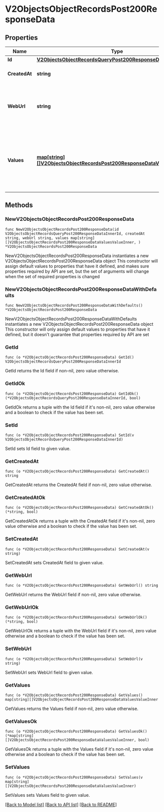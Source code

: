 # V2ObjectsObjectRecordsPost200ResponseData

## Properties

Name | Type | Description | Notes
------------ | ------------- | ------------- | -------------
**Id** | [**V2ObjectsObjectRecordsQueryPost200ResponseDataInnerId**](V2ObjectsObjectRecordsQueryPost200ResponseDataInnerId.md) |  | 
**CreatedAt** | **string** | When this record was created. | 
**WebUrl** | **string** | A URL that links directly to the record page in the Attio web application. | 
**Values** | [**map[string][]V2ObjectsObjectRecordsPost200ResponseDataValuesValueInner**](array.md) | A record type with an attribute &#x60;api_slug&#x60; as the key, and an array of value objects as the values. | 

## Methods

### NewV2ObjectsObjectRecordsPost200ResponseData

`func NewV2ObjectsObjectRecordsPost200ResponseData(id V2ObjectsObjectRecordsQueryPost200ResponseDataInnerId, createdAt string, webUrl string, values map[string][]V2ObjectsObjectRecordsPost200ResponseDataValuesValueInner, ) *V2ObjectsObjectRecordsPost200ResponseData`

NewV2ObjectsObjectRecordsPost200ResponseData instantiates a new V2ObjectsObjectRecordsPost200ResponseData object
This constructor will assign default values to properties that have it defined,
and makes sure properties required by API are set, but the set of arguments
will change when the set of required properties is changed

### NewV2ObjectsObjectRecordsPost200ResponseDataWithDefaults

`func NewV2ObjectsObjectRecordsPost200ResponseDataWithDefaults() *V2ObjectsObjectRecordsPost200ResponseData`

NewV2ObjectsObjectRecordsPost200ResponseDataWithDefaults instantiates a new V2ObjectsObjectRecordsPost200ResponseData object
This constructor will only assign default values to properties that have it defined,
but it doesn't guarantee that properties required by API are set

### GetId

`func (o *V2ObjectsObjectRecordsPost200ResponseData) GetId() V2ObjectsObjectRecordsQueryPost200ResponseDataInnerId`

GetId returns the Id field if non-nil, zero value otherwise.

### GetIdOk

`func (o *V2ObjectsObjectRecordsPost200ResponseData) GetIdOk() (*V2ObjectsObjectRecordsQueryPost200ResponseDataInnerId, bool)`

GetIdOk returns a tuple with the Id field if it's non-nil, zero value otherwise
and a boolean to check if the value has been set.

### SetId

`func (o *V2ObjectsObjectRecordsPost200ResponseData) SetId(v V2ObjectsObjectRecordsQueryPost200ResponseDataInnerId)`

SetId sets Id field to given value.


### GetCreatedAt

`func (o *V2ObjectsObjectRecordsPost200ResponseData) GetCreatedAt() string`

GetCreatedAt returns the CreatedAt field if non-nil, zero value otherwise.

### GetCreatedAtOk

`func (o *V2ObjectsObjectRecordsPost200ResponseData) GetCreatedAtOk() (*string, bool)`

GetCreatedAtOk returns a tuple with the CreatedAt field if it's non-nil, zero value otherwise
and a boolean to check if the value has been set.

### SetCreatedAt

`func (o *V2ObjectsObjectRecordsPost200ResponseData) SetCreatedAt(v string)`

SetCreatedAt sets CreatedAt field to given value.


### GetWebUrl

`func (o *V2ObjectsObjectRecordsPost200ResponseData) GetWebUrl() string`

GetWebUrl returns the WebUrl field if non-nil, zero value otherwise.

### GetWebUrlOk

`func (o *V2ObjectsObjectRecordsPost200ResponseData) GetWebUrlOk() (*string, bool)`

GetWebUrlOk returns a tuple with the WebUrl field if it's non-nil, zero value otherwise
and a boolean to check if the value has been set.

### SetWebUrl

`func (o *V2ObjectsObjectRecordsPost200ResponseData) SetWebUrl(v string)`

SetWebUrl sets WebUrl field to given value.


### GetValues

`func (o *V2ObjectsObjectRecordsPost200ResponseData) GetValues() map[string][]V2ObjectsObjectRecordsPost200ResponseDataValuesValueInner`

GetValues returns the Values field if non-nil, zero value otherwise.

### GetValuesOk

`func (o *V2ObjectsObjectRecordsPost200ResponseData) GetValuesOk() (*map[string][]V2ObjectsObjectRecordsPost200ResponseDataValuesValueInner, bool)`

GetValuesOk returns a tuple with the Values field if it's non-nil, zero value otherwise
and a boolean to check if the value has been set.

### SetValues

`func (o *V2ObjectsObjectRecordsPost200ResponseData) SetValues(v map[string][]V2ObjectsObjectRecordsPost200ResponseDataValuesValueInner)`

SetValues sets Values field to given value.



[[Back to Model list]](../README.md#documentation-for-models) [[Back to API list]](../README.md#documentation-for-api-endpoints) [[Back to README]](../README.md)


